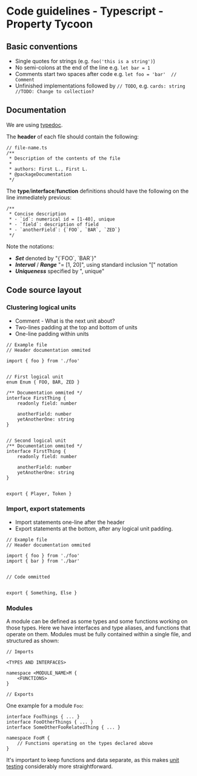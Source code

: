 # Code guidelines - Typescript - Property Tycoon

## Basic conventions
- Single quotes for strings (e.g. `foo('this is a string')`)
- No semi-colons at the end of the line e.g. `let bar = 1`
- Comments start two spaces after code e.g. `let foo = 'bar'  // Comment`
- Unfinished implementations followed by `// TODO`, e.g. `cards: string  //TODO: Change to collection?`

## Documentation
We are using [typedoc](https://typedoc.org/).

The **header** of each file should contain the following:
```
// file-name.ts
/**
 * Description of the contents of the file
 * 
 * authors: First L., First L.  
 * @packageDocumentation
 */
```
The **type**/**interface**/**function** definitions should have the following on the line immediately previous:
```
/**
 * Concise description
 * - `id`: numerical id = [1-40], unique
 * - `field`: description of field
 * - `anotherField`: {`FOO`, `BAR`, `ZED`}
 */
 ```
Note the notations:
- ***Set*** denoted by "{\`FOO\`, \`BAR\`}"
- ***Interval*** / ***Range*** "= [1, 20]", using standard inclusion "[" notation
- ***Uniqueness*** specified by ", unique"

## Code source layout

### Clustering logical units
- Comment - What is the next unit about?
- Two-lines padding at the top and bottom of units
- One-line padding within units
```
// Example file
// Header documentation ommited

import { foo } from './foo'


// First logical unit
enum Enum { FOO, BAR, ZED }

/** Documentation ommited */
interface FirstThing {
    readonly field: number

    anotherField: number
    yetAnotherOne: string
}


// Second logical unit
/** Documentation ommited */
interface FirstThing {
    readonly field: number

    anotherField: number
    yetAnotherOne: string
}


export { Player, Token }
```

### Import, export statements
- Import statements one-line after the header
- Export statements at the bottom, after any logical unit padding.
```
// Example file
// Header documentation ommited

import { foo } from './foo'
import { bar } from './bar'


// Code ommitted


export { Something, Else }
```

### Modules
A module can be defined as some types and some functions working on those types.
Here we have interfaces and type aliases, and functions that operate on them. Modules
must be fully contained within a single file, and structured as shown:
```
// Imports

<TYPES AND INTERFACES>

namespace <MODULE_NAME>M {
    <FUNCTIONS>
}

// Exports
```
One example for a module `Foo`:
```
interface FooThings { ... }
interface FooOtherThings { ... }
interface SomeOtherFooRelatedThing { ... }

namespace FooM {
    // Functions operating on the types declared above
}
```
It's important to keep functions and data separate, as this makes [unit testing](./testing.md)
considerably more straightforward.
